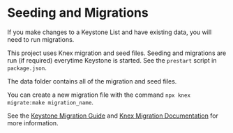 # Seeding and Migrations

If you make changes to a Keystone List and have existing data, you will need to run migrations.

This project uses Knex migration and seed files. Seeding and migrations are run
(if required) everytime Keystone is started. See the `prestart` script in `package.json`.

The data folder contains all of the migration and seed files.

You can create a new migration file with the command `npx knex migrate:make migration_name`.

See the [Keystone Migration Guide](https://www.keystonejs.com/guides/migrations) and [Knex Migration Documentation](http://knexjs.org/#Migrations-CLI) for more information.
